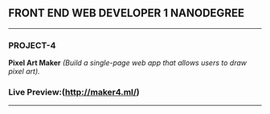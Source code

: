 ## FRONT END WEB DEVELOPER 1 NANODEGREE

-------------------------------------------------------------------------------------------------------------------------------------

### PROJECT-4

**Pixel Art Maker** _(Build a single-page web app that allows users to draw pixel art)._

### Live Preview:(http://maker4.ml/)

-------------------------------------------------------------------------------------------------------------------------------------
